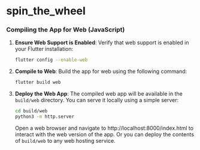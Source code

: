 # spin_the_wheel

### Compiling the App for Web (JavaScript)
1. **Ensure Web Support is Enabled**:
    Verify that web support is enabled in your Flutter installation:
    ```bash
    flutter config --enable-web
    ```

2. **Compile to Web**:
    Build the app for web using the following command:
    ```bash
    flutter build web
    ```

3. **Deploy the Web App**:
    The compiled web app will be available in the `build/web` directory. You can serve it locally using a simple server:
    ```bash
    cd build/web
    python3 -m http.server
    ```
    Open a web browser and navigate to http://localhost:8000/index.html to interact with the web version of the app.
    Or you can deploy the contents of `build/web` to any web hosting service.
